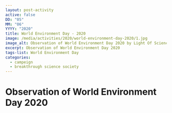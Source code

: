 ```yaml
---
layout: post-activity
active: false
DD: "05"
MM: "06"
YYYY: "2020"
title: World Environment Day - 2020
image: /media/activities/2020/world-environment-day-2020/1.jpg
image_alt: Observation of World Environment Day 2020 by Light Of Science
excerpt: Observation of World Environment Day 2020
tags-list: World Environment Day
categories:
  - campeign
  - breakthrough science society
---
```

# **Observation of World Environment Day 2020**